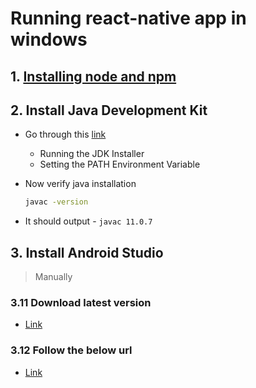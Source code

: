 # Running react-native app in windows

## 1. [Installing node and npm](https://tap.ibhubs.in/revision/node-setup/)

## 2. Install Java Development Kit

- Go through this [link](https://docs.oracle.com/en/java/javase/11/install/installation-jdk-microsoft-windows-platforms.html#GUID-BCE568C9-93D3-49F4-9B0C-9DD4A3419792)
    -  Running the JDK Installer
    -  Setting the PATH Environment Variable
    
- Now verify java installation
    ```sh
    javac -version
    ```
- It should output - `javac 11.0.7`

## 3.  Install Android Studio 

> Manually

### 3.11 Download latest version 

- [Link](https://developer.android.com/studio)

### 3.12 Follow the below url

- [Link](https://developer.android.com/studio/install#windows)
